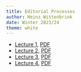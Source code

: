```yaml
---
title: Editorial Processes
author: Heinz Wittenbrink
date: Winter 2023/24
theme: white
---
```


* [Lecture 1](https://heinzwittenbrink.github.io/slides-editorial-processes/lecture-1.reveal.js.html), [PDF](https://heinzwittenbrink.github.io/slides-editorial-processes/lecture-1.pdf)
* [Lecture 2](https://heinzwittenbrink.github.io/slides-editorial-processes/lecture-2.reveal.js.html), [PDF](https://heinzwittenbrink.github.io/slides-editorial-processes/lecture-2.pdf)
* [Lecture 3](https://heinzwittenbrink.github.io/slides-editorial-processes/lecture-3.reveal.js.html), [PDF](https://heinzwittenbrink.github.io/slides-editorial-processes/lecture-3.pdf)
* [Lecture 4](https://heinzwittenbrink.github.io/slides-editorial-processes/lecture-4.reveal.js.html), [PDF](https://heinzwittenbrink.github.io/slides-editorial-processes/lecture-4.pdf)
